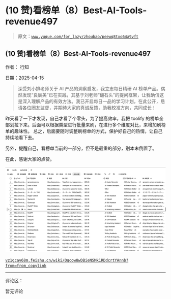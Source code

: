 # (10 赞)看榜单（8）Best-AI-Tools-revenue497

> 原文：[`www.yuque.com/for_lazy/zhoubao/peewq8txo64a9vft`](https://www.yuque.com/for_lazy/zhoubao/peewq8txo64a9vft)

## (10 赞)看榜单（8）Best-AI-Tools-revenue497

作者： 行知

日期：2025-04-15

> 深受刘小排老师关于 AI 产品的洞察启发，我立志每日精研 AI 榜单产品。偶然发现“良辰美”已在实践，其基于刘老师“翻石头”的提问框架，让我确信这是深入理解产品的有效方法。我已开启每日一品的学习计划，在此公开，恳请各位圈友监督，并期待大家的真诚反馈，助我校准方向，共同成长！

昨天看了一下才发现，自己才看了个零头，为了提高效率，我把 toolify
的榜单全部划拉下来。后面可以根据类型进行批量来刷，在进行多个维度对比，来增加刷榜单的趣味性。
总之，后面要随时调整刷榜单的方式，保护好自己的热情，让自己持续地看下去。

另外，提醒自己，看榜单当前的一部分，但不是最重的部分，别本末倒置了。

在此，感谢大家的点赞。

![](img/2c7c8a07417389da254ec3846370bdef.png "None")

[`vz1gcav68m.feishu.cn/wiki/Oqcow8wDBieNSMk1RDdcrtYAnnb?from=from_copylink`](https://vz1gcav68m.feishu.cn/wiki/Oqcow8wDBieNSMk1RDdcrtYAnnb?from=from_copylink)

* * *

评论区：

暂无评论